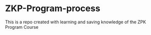 # ZKP-Program-process
This is a repo created with learning and saving knowledge of the ZPK Program Course
